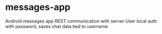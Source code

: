 # messages-app

Android messages app
REST communication with server
User local auth with password, saves chat data tied to username
